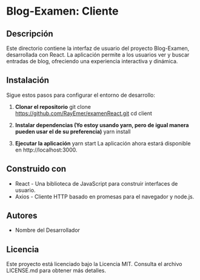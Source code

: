 # Blog-Examen: Cliente

## Descripción

Este directorio contiene la interfaz de usuario del proyecto Blog-Examen, desarrollada con React. La aplicación permite a los usuarios ver y buscar entradas de blog, ofreciendo una experiencia interactiva y dinámica.

## Instalación

Sigue estos pasos para configurar el entorno de desarrollo:

1. **Clonar el repositorio**
   git clone https://github.com/RayEmer/examenReact.git
   cd client

2. **Instalar dependencias (Yo estoy usando yarn, pero de igual manera pueden usar el de su preferencia)**
   yarn install

3. **Ejecutar la aplicación**
   yarn start
   La aplicación ahora estará disponible en http://localhost:3000.

## Construido con

- React - Una biblioteca de JavaScript para construir interfaces de usuario.
- Axios - Cliente HTTP basado en promesas para el navegador y node.js.

## Autores

- Nombre del Desarrollador

## Licencia

Este proyecto está licenciado bajo la Licencia MIT. Consulta el archivo LICENSE.md para obtener más detalles.

